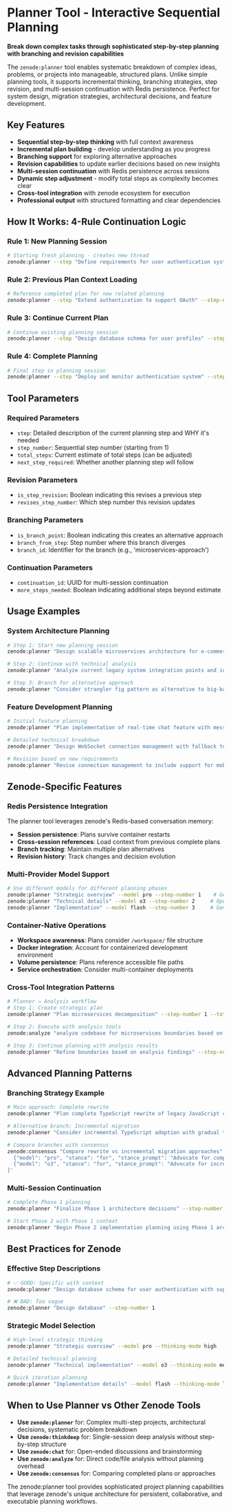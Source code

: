 # Planner Tool - Interactive Sequential Planning

**Break down complex tasks through sophisticated step-by-step planning with branching and revision capabilities**

The `zenode:planner` tool enables systematic breakdown of complex ideas, problems, or projects into manageable, structured plans. Unlike simple planning tools, it supports incremental thinking, branching strategies, step revision, and multi-session continuation with Redis persistence. Perfect for system design, migration strategies, architectural decisions, and feature development.

## Key Features

- **Sequential step-by-step thinking** with full context awareness
- **Incremental plan building** - develop understanding as you progress
- **Branching support** for exploring alternative approaches
- **Revision capabilities** to update earlier decisions based on new insights
- **Multi-session continuation** with Redis persistence across sessions
- **Dynamic step adjustment** - modify total steps as complexity becomes clear
- **Cross-tool integration** with zenode ecosystem for execution
- **Professional output** with structured formatting and clear dependencies

## How It Works: 4-Rule Continuation Logic

### Rule 1: New Planning Session
```bash
# Starting fresh planning - creates new thread
zenode:planner --step "Define requirements for user authentication system" --step-number 1 --total-steps 5 --next-step-required true
```

### Rule 2: Previous Plan Context Loading
```bash
# Reference completed plan for new related planning
zenode:planner --step "Extend authentication to support OAuth" --step-number 1 --total-steps 3 --next-step-required true --continuation-id {previous_auth_plan_id}
```

### Rule 3: Continue Current Plan
```bash
# Continue existing planning session
zenode:planner --step "Design database schema for user profiles" --step-number 2 --total-steps 5 --next-step-required true --continuation-id {current_session_id}
```

### Rule 4: Complete Planning
```bash
# Final step in planning session
zenode:planner --step "Deploy and monitor authentication system" --step-number 5 --total-steps 5 --next-step-required false --continuation-id {current_session_id}
```

## Tool Parameters

### Required Parameters
- `step`: Detailed description of the current planning step and WHY it's needed
- `step_number`: Sequential step number (starting from 1)
- `total_steps`: Current estimate of total steps (can be adjusted)
- `next_step_required`: Whether another planning step will follow

### Revision Parameters
- `is_step_revision`: Boolean indicating this revises a previous step
- `revises_step_number`: Which step number this revision updates

### Branching Parameters
- `is_branch_point`: Boolean indicating this creates an alternative approach
- `branch_from_step`: Step number where this branch diverges
- `branch_id`: Identifier for the branch (e.g., 'microservices-approach')

### Continuation Parameters
- `continuation_id`: UUID for multi-session continuation
- `more_steps_needed`: Boolean indicating additional steps beyond estimate

## Usage Examples

### System Architecture Planning
```bash
# Step 1: Start new planning session
zenode:planner "Design scalable microservices architecture for e-commerce platform that needs to handle 100K concurrent users and integrate with existing legacy systems" --step-number 1 --total-steps 6 --next-step-required true

# Step 2: Continue with technical analysis
zenode:planner "Analyze current legacy system integration points and identify API boundaries for smooth data flow between old and new systems" --step-number 2 --total-steps 6 --next-step-required true --continuation-id {session_id}

# Step 3: Branch for alternative approach
zenode:planner "Consider strangler fig pattern as alternative to big-bang migration approach" --step-number 3 --total-steps 6 --next-step-required true --continuation-id {session_id} --is-branch-point true --branch-from-step 2 --branch-id "strangler-pattern"
```

### Feature Development Planning
```bash
# Initial feature planning
zenode:planner "Plan implementation of real-time chat feature with message persistence, user presence indicators, and file sharing capabilities" --step-number 1 --total-steps 4 --next-step-required true

# Detailed technical breakdown
zenode:planner "Design WebSocket connection management with fallback to long polling, including connection pooling and load balancing across multiple server instances" --step-number 2 --total-steps 4 --next-step-required true --continuation-id {session_id}

# Revision based on new requirements
zenode:planner "Revise connection management to include support for mobile app background states and push notifications when WebSocket disconnects" --step-number 2 --total-steps 4 --next-step-required true --continuation-id {session_id} --is-step-revision true --revises-step-number 2
```

## Zenode-Specific Features

### Redis Persistence Integration
The planner tool leverages zenode's Redis-based conversation memory:
- **Session persistence**: Plans survive container restarts
- **Cross-session references**: Load context from previous complete plans
- **Branch tracking**: Maintain multiple plan alternatives
- **Revision history**: Track changes and decision evolution

### Multi-Provider Model Support
```bash
# Use different models for different planning phases
zenode:planner "Strategic overview" --model pro --step-number 1    # Gemini Pro for high-level thinking
zenode:planner "Technical details" --model o3 --step-number 2     # OpenAI O3 for systematic analysis
zenode:planner "Implementation" --model flash --step-number 3     # Gemini Flash for rapid iteration
```

### Container-Native Operations
- **Workspace awareness**: Plans consider `/workspace/` file structure
- **Docker integration**: Account for containerized development environment
- **Volume persistence**: Plans reference accessible file paths
- **Service orchestration**: Consider multi-container deployments

### Cross-Tool Integration Patterns
```bash
# Planner → Analysis workflow
# Step 1: Create strategic plan
zenode:planner "Plan microservices decomposition" --step-number 1 --total-steps 3 --next-step-required true

# Step 2: Execute with analysis tools
zenode:analyze "analyze codebase for microservices boundaries based on plan" --files ["/workspace/src"] --continuation-id {planner_session}

# Step 3: Continue planning with analysis results
zenode:planner "Refine boundaries based on analysis findings" --step-number 2 --total-steps 3 --next-step-required true --continuation-id {planner_session}
```

## Advanced Planning Patterns

### Branching Strategy Example
```bash
# Main approach: Complete rewrite
zenode:planner "Plan complete TypeScript rewrite of legacy JavaScript codebase" --step-number 1 --total-steps 5 --next-step-required true

# Alternative branch: Incremental migration
zenode:planner "Consider incremental TypeScript adoption with gradual type introduction" --step-number 1 --total-steps 4 --next-step-required true --is-branch-point true --branch-from-step 1 --branch-id "incremental-migration"

# Compare branches with consensus
zenode:consensus "Compare rewrite vs incremental migration approaches" --models '[
  {"model": "pro", "stance": "for", "stance_prompt": "Advocate for complete rewrite approach"},
  {"model": "o3", "stance": "for", "stance_prompt": "Advocate for incremental migration"}
]'
```

### Multi-Session Continuation
```bash
# Complete Phase 1 planning
zenode:planner "Finalize Phase 1 architecture decisions" --step-number 8 --total-steps 8 --next-step-required false --continuation-id {phase1_id}

# Start Phase 2 with Phase 1 context
zenode:planner "Begin Phase 2 implementation planning using Phase 1 architecture" --step-number 1 --total-steps 5 --next-step-required true --continuation-id {phase1_id}
```

## Best Practices for Zenode

### Effective Step Descriptions
```bash
# ✅ GOOD: Specific with context
zenode:planner "Design database schema for user authentication with support for OAuth2, MFA, and role-based permissions, considering our existing PostgreSQL setup and need for GDPR compliance" --step-number 1

# ❌ BAD: Too vague
zenode:planner "Design database" --step-number 1
```

### Strategic Model Selection
```bash
# High-level strategic thinking
zenode:planner "Strategic overview" --model pro --thinking-mode high

# Detailed technical planning
zenode:planner "Technical implementation" --model o3 --thinking-mode medium

# Quick iteration planning
zenode:planner "Implementation details" --model flash --thinking-mode low
```

## When to Use Planner vs Other Zenode Tools

- **Use `zenode:planner`** for: Complex multi-step projects, architectural decisions, systematic problem breakdown
- **Use `zenode:thinkdeep`** for: Single-session deep analysis without step-by-step structure
- **Use `zenode:chat`** for: Open-ended discussions and brainstorming
- **Use `zenode:analyze`** for: Direct code/file analysis without planning overhead
- **Use `zenode:consensus`** for: Comparing completed plans or approaches

The zenode:planner tool provides sophisticated project planning capabilities that leverage zenode's unique architecture for persistent, collaborative, and executable planning workflows.